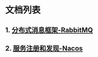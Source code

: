 # 文档列表

## 1. [分布式消息框架-RabbitMQ](http://dongwenxiang.top/spring/微服务/%E5%88%86%E5%B8%83%E5%BC%8F%E6%B6%88%E6%81%AF%E6%A1%86%E6%9E%B6RabbitMQ-.html)

## 2. [服务注册和发现-Nacos](https://dongwenxiang.top/spring/微服务/服务注册和发现-nacos.html)
